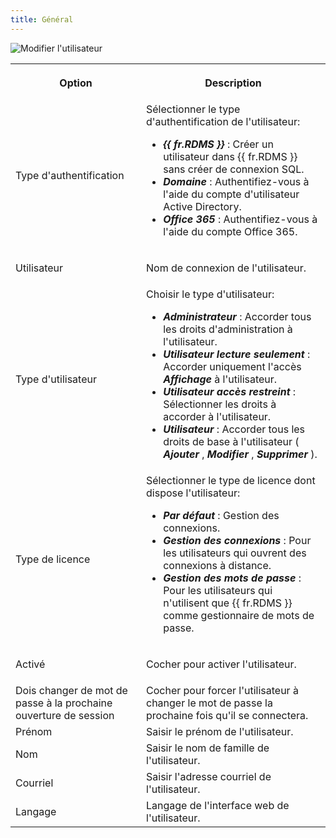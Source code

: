 ```yaml
---
title: Général
---
```

![Modifier l'utilisateur](/img/fr/server/ServerOp7005.png) 

<table>
	<tr>
		<th>

Option 
		</th>
		<th>
Description 
		</th>
	</tr>
	<tr>
		<td>
Type d'authentification 
		</td>
		<td>
Sélectionner le type d'authentification de l'utilisateur:  

* ***{{ fr.RDMS }}***   : Créer un utilisateur dans {{ fr.RDMS }} sans créer de connexion SQL. 
* ***Domaine*** : Authentifiez-vous à l'aide du compte d'utilisateur Active Directory. 
* ***Office 365***   : Authentifiez-vous à l'aide du compte Office 365. 
		</td>
	</tr>
	<tr>
		<td>
Utilisateur 
		</td>
		<td>
Nom de connexion de l'utilisateur. 
		</td>
	</tr>
	<tr>
		<td>
Type d'utilisateur 
		</td>
		<td>
Choisir le type d'utilisateur:  

* ***Administrateur***   : Accorder tous les droits d'administration à l'utilisateur. 
* ***Utilisateur lecture seulement***   : Accorder uniquement l'accès ***Affichage*** à l'utilisateur. 
* ***Utilisateur accès restreint***   : Sélectionner les droits à accorder à l'utilisateur. 
* ***Utilisateur***   : Accorder tous les droits de base à l'utilisateur ( ***Ajouter*** , ***Modifier*** , ***Supprimer*** ). 
		</td>
	</tr>
	<tr>
		<td>
Type de licence 
		</td>
		<td>
Sélectionner le type de licence dont dispose l'utilisateur:  

* ***Par défaut***   : Gestion des connexions. 
* ***Gestion des connexions***   : Pour les utilisateurs qui ouvrent des connexions à distance. 
* ***Gestion des mots de passe***   : Pour les utilisateurs qui n'utilisent que {{ fr.RDMS }} comme gestionnaire de mots de passe. 
		</td>
	</tr>
	<tr>
		<td>
Activé 
		</td>
		<td>
Cocher pour activer l'utilisateur. 
		</td>
	</tr>
	<tr>
		<td>
Dois changer de mot de passe à la prochaine ouverture de session 
		</td>
		<td>
Cocher pour forcer l'utilisateur à changer le mot de passe la prochaine fois qu'il se connectera. 
		</td>
	</tr>
	<tr>
		<td>
Prénom 
		</td>
		<td>
Saisir le prénom de l'utilisateur. 
		</td>
	</tr>
	<tr>
		<td>
Nom 
		</td>
		<td>
Saisir le nom de famille de l'utilisateur. 
		</td>
	</tr>
	<tr>
		<td>
Courriel 
		</td>
		<td>
Saisir l'adresse courriel de l'utilisateur. 
		</td>
	</tr>
	<tr>
		<td>
Langage 
		</td>
		<td>
Langage de l'interface web de l'utilisateur. 
		</td>
	</tr>
</table>


